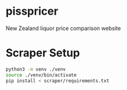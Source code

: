 # pisspricer
New Zealand liquor price comparison website

# Scraper Setup
```bash
python3 -m venv ./venv
source ./venv/bin/activate
pip install < scraper/requirements.txt
```

